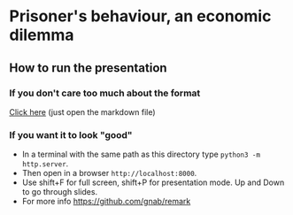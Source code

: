 # Prisoner's behaviour, an economic dilemma

## How to run the presentation
### If you don't care too much about the format
[Click here](https://github.com/isaacbernat/presentations/blob/master/prisoner/final.md) (just open the markdown file)

### If you want it to look "good"
- In a terminal with the same path as this directory type `python3 -m http.server`.
- Then open in a browser `http://localhost:8000`.
- Use shift+F for full screen, shift+P for presentation mode. Up and Down to go through slides.
- For more info https://github.com/gnab/remark
